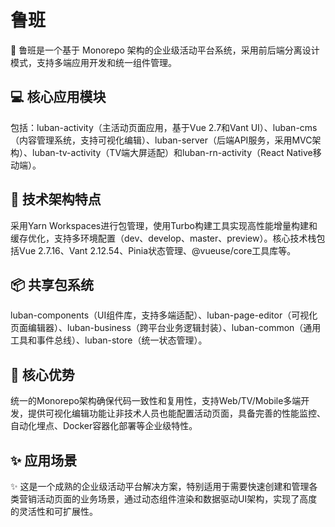 # 鲁班

🚀 鲁班是一个基于 Monorepo 架构的企业级活动平台系统，采用前后端分离设计模式，支持多端应用开发和统一组件管理。

## 💻 核心应用模块

包括：luban-activity（主活动页面应用，基于Vue 2.7和Vant UI）、luban-cms（内容管理系统，支持可视化编辑）、luban-server（后端API服务，采用MVC架构）、luban-tv-activity（TV端大屏适配）和luban-rn-activity（React Native移动端）。

## 🔧 技术架构特点

采用Yarn Workspaces进行包管理，使用Turbo构建工具实现高性能增量构建和缓存优化，支持多环境配置（dev、develop、master、preview）。核心技术栈包括Vue 2.7.16、Vant 2.12.54、Pinia状态管理、@vueuse/core工具库等。

## 📦 共享包系统

luban-components（UI组件库，支持多端适配）、luban-page-editor（可视化页面编辑器）、luban-business（跨平台业务逻辑封装）、luban-common（通用工具和事件总线）、luban-store（统一状态管理）。

## 🎯 核心优势

统一的Monorepo架构确保代码一致性和复用性，支持Web/TV/Mobile多端开发，提供可视化编辑功能让非技术人员也能配置活动页面，具备完善的性能监控、自动化埋点、Docker容器化部署等企业级特性。

## ✨ 应用场景

✨ 这是一个成熟的企业级活动平台解决方案，特别适用于需要快速创建和管理各类营销活动页面的业务场景，通过动态组件渲染和数据驱动UI架构，实现了高度的灵活性和可扩展性。
